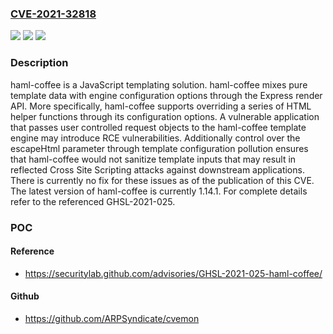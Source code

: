 ### [CVE-2021-32818](https://cve.mitre.org/cgi-bin/cvename.cgi?name=CVE-2021-32818)
![](https://img.shields.io/static/v1?label=Product&message=haml-coffee&color=blue)
![](https://img.shields.io/static/v1?label=Version&message=%3C%3D%201.14.1%20&color=brightgreen)
![](https://img.shields.io/static/v1?label=Vulnerability&message=CWE-79%20Cross-site%20Scripting%20(XSS)&color=brightgreen)

### Description

haml-coffee is a JavaScript templating solution. haml-coffee mixes pure template data with engine configuration options through the Express render API. More specifically, haml-coffee supports overriding a series of HTML helper functions through its configuration options. A vulnerable application that passes user controlled request objects to the haml-coffee template engine may introduce RCE vulnerabilities. Additionally control over the escapeHtml parameter through template configuration pollution ensures that haml-coffee would not sanitize template inputs that may result in reflected Cross Site Scripting attacks against downstream applications. There is currently no fix for these issues as of the publication of this CVE. The latest version of haml-coffee is currently 1.14.1. For complete details refer to the referenced GHSL-2021-025.

### POC

#### Reference
- https://securitylab.github.com/advisories/GHSL-2021-025-haml-coffee/

#### Github
- https://github.com/ARPSyndicate/cvemon

